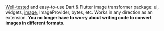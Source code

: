 [Well-tested](https://github.com/{{owner_id}}/{{project_id}}/tree/master/test) and easy-to-use Dart & Flutter image transformer package: ui, widgets, [image](https://pub.dev/packages/image), ImageProvider, bytes, etc.
Works in any direction as an extension.
**You no longer have to worry about writing code to convert images in different formats.**
